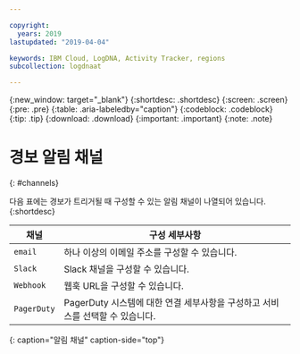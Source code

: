```yaml
---

copyright:
  years: 2019
lastupdated: "2019-04-04"

keywords: IBM Cloud, LogDNA, Activity Tracker, regions
subcollection: logdnaat

---
```


{:new_window: target="_blank"}
{:shortdesc: .shortdesc}
{:screen: .screen}
{:pre: .pre}
{:table: .aria-labeledby="caption"}
{:codeblock: .codeblock}
{:tip: .tip}
{:download: .download}
{:important: .important}
{:note: .note}

# 경보 알림 채널
{: #channels}

다음 표에는 경보가 트리거될 때 구성할 수 있는 알림 채널이 나열되어 있습니다.
{:shortdesc}


|채널           |구성 세부사항 | 
|-------------------|-----------------------|
|`email`             |하나 이상의 이메일 주소를 구성할 수 있습니다.  | 
|`Slack`             |Slack 채널을 구성할 수 있습니다. |
|`Webhook`           |웹훅 URL을 구성할 수 있습니다. |
|`PagerDuty`         |PagerDuty 시스템에 대한 연결 세부사항을 구성하고 서비스를 선택할 수 있습니다.|
{: caption="알림 채널" caption-side="top"} 



